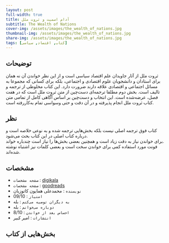 ```yaml
---
layout: post
full-width: true
title: آدام اسميت و ثروت ملل
subtitle: The Wealth of Nations
cover-img: /assets/images/the_wealth_of_nations.jpg
thumbnail-img: /assets/images/the_wealth_of_nations.jpg
share-img: /assets/images/the_wealth_of_nations.jpg
tags: [کتاب, اقتصاد, سیاسی]
---
```


## توضیحات
ثروت ملل از آثار جاویدان علم اقتصاد سیاسی است و از این نظر خواندن آن نه همان برای استادان و دانشجویان علوم اقتصادی و اجتماعی، بلکه برای کسانی که مجموعا به مسائل اجتماعی و اقتصادی علاقه دارند ضرورت دارد. این کتاب مخلوطی از ترجمه و تالیف است. بخش دوم مطلقا ترجمه‌ای دست‌چین از متن ثروت ملل است که در هفت فصل، عرضه‌شده است. این انتخاب و دست‌چین بر اساس آگاهی کامل از تمامی متن کتاب ثروت ملل انجام پذیرفته و در آن دقت و حتی وسواسی تمام به‌کاررفته است.  

## نظر
کتاب فوق ترجمه اصلی نیست بلکه بخش‌هایی ترجمه شده و به نوعی خلاصه است و درباره کتاب اصلی در این کتاب بحث می‌شود.  
برای خواندن نیاز به دقت زیاد است و همچنین بعضی بخش‌ها را نیاز است چندباره خواند.  
فونت مورد استفاده کمی برای خواندن سخت است و بعضی کلمات نیز اشتباه نوشته شده‌اند.  

## مشخصات
 - `صفحه مشخصات` : [digikala](https://www.digikala.com/product/dkp-75953/%DA%A9%D8%AA%D8%A7%D8%A8-%D8%A2%D8%AF%D8%A7%D9%85-%D8%A7%D8%B3%D9%85%DB%8C%D8%AA-%D9%88-%D8%AB%D8%B1%D9%88%D8%AA-%D9%85%D9%84%D9%84-%D8%A7%D8%AB%D8%B1-%D9%85%D8%AD%D9%85%D8%AF%D8%B9%D9%84%DB%8C-%D9%87%D9%85%D8%A7%DB%8C%D9%88%D9%86-%DA%A9%D8%A7%D8%AA%D9%88%D8%B2%DB%8C%D8%A7%D9%86/)  
 - `صفحه مشخصات` : [goodreads](hhttps://www.goodreads.com/book/show/1821598._)  
 - `نویسنده` : محمدعلی همایون کاتوزیان   
 - `امتیاز` : 09/10  
 - `به دیگران توصیه می‌کنم` : بله  
 - `دوباره می‌خوانم` : بله  
 - `احساس بعد از خواندن` : 8/10  
 - `انتشارات` : امیر کبیر  

## بخش‌هایی از کتاب
